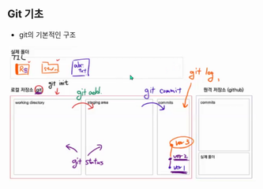 ## Git 기초 ##

- git의 기본적인 구조

![image-20220113161742467](0113_git.assets/image-20220113161742467.png)